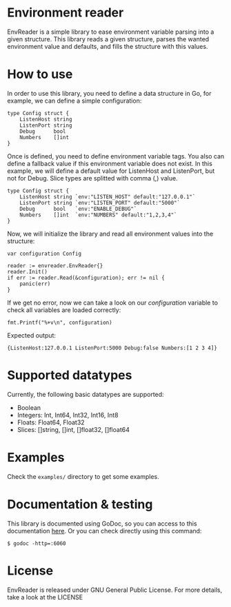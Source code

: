 # Environment reader

EnvReader is a simple library to ease environment variable parsing into a given structure. This library reads a given structure, parses the wanted environment value and defaults, and fills the structure with this values.

# How to use

In order to use this library, you need to define a data structure in Go, for example, we can define a simple configuration:

```
type Config struct {
    ListenHost string
    ListenPort string
    Debug      bool
    Numbers    []int
}
```

Once is defined, you need to define environment variable tags. You also can define a fallback value if this environment variable does not exist. In this example, we will define a default value for ListenHost and ListenPort, but not for Debug. Slice types are splitted with comma (,) value.

```
type Config struct {
    ListenHost string `env:"LISTEN_HOST" default:"127.0.0.1"`
    ListenPort string `env:"LISTEN_PORT" default:"5000"`
    Debug      bool   `env:"ENABLE_DEBUG"`
    Numbers    []int  `env:"NUMBERS" default:"1,2,3,4"`
}
```

Now, we will initialize the library and read all environment values into the structure:

```
var configuration Config

reader := envreader.EnvReader{}
reader.Init()
if err := reader.Read(&configuration); err != nil {
    panic(err)
}
```

If we get no error, now we can take a look on our _configuration_ variable to check all variables are loaded correctly:

```
fmt.Printf("%+v\n", configuration)
```

Expected output:
```
{ListenHost:127.0.0.1 ListenPort:5000 Debug:false Numbers:[1 2 3 4]}
```

# Supported datatypes

Currently, the following basic datatypes are supported:
- Boolean
- Integers: Int, Int64, Int32, Int16, Int8
- Floats: Float64, Float32
- Slices: []string, []int, []float32, []float64

# Examples

Check the `examples/` directory to get some examples.

# Documentation & testing

This library is documented using GoDoc, so you can access to this documentation [here](). Or you can check directly using this command:
```
$ godoc -http=:6060
```

# License
EnvReader is released under GNU General Public License. For more details, take a look at the LICENSE
